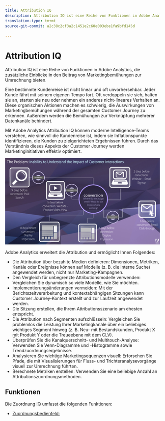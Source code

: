 ```yaml
---
title: Attribution IQ
description: Attribution IQ ist eine Reihe von Funktionen in Adobe Analytics, die zusätzliche Einblicke in den Beitrag von Marketingbemühungen zur Umrechnung bieten.
translation-type: tm+mt
source-git-commit: a2c38c2cf3a2c1451e2c60e003ebe1fa9bfd145d

---
```



# Attribution IQ

Attribution IQ ist eine Reihe von Funktionen in Adobe Analytics, die zusätzliche Einblicke in den Beitrag von Marketingbemühungen zur Umrechnung bieten.

Eine bestimmte Kundenreise ist nicht linear und oft unvorhersehbar. Jeder Kunde fährt mit seinem eigenen Tempo fort. Oft verdoppeln sie sich, halten sie an, starten sie neu oder nehmen ein anderes nicht-lineares Verhalten an. Diese organischen Aktionen machen es schwierig, die Auswirkungen von Marketingbemühungen während der gesamten Customer Journey zu erkennen. Außerdem werden die Bemühungen zur Verknüpfung mehrerer Datenkanäle behindert.

Mit Adobe Analytics Attribution IQ können moderne Intelligence-Teams verstehen, wie sinnvoll die Kundenreise ist, indem sie Inflationspunkte identifizieren, die Kunden zu zielgerichteten Ergebnissen führen. Durch das Verständnis dieses Aspekts der Customer Journey werden Marketinginitiativen effektiv optimiert.

![Namenszuordnungs-IQ-Problem](c-panels/attribution/assets/attribution_iq_problem.png)

Adobe Analytics erweitert die Attribution und ermöglicht Ihnen Folgendes:

* Die Attribution über bezahlte Medien definieren: Dimensionen, Metriken, Kanäle oder Ereignisse können auf Modelle (z. B. die interne Suche) angewendet werden, nicht nur Marketing-Kampagnen.
* Den Vergleich für unbegrenzte Attributionsmodelle verwenden: Vergleichen Sie dynamisch so viele Modelle, wie Sie möchten.
* Implementierungsänderungen vermeiden: Mit der Berichtszeitverarbeitung und kontextabhängigen Sitzungen kann Customer Journey-Kontext erstellt und zur Laufzeit angewendet werden.
* Die Sitzung erstellen, die Ihrem Attributionsszenario am ehesten entspricht.
* Die Attribution nach Segmenten aufschlüsseln: Vergleichen Sie problemlos die Leistung Ihrer Marketingkanäle über ein beliebiges wichtiges Segment hinweg (z. B. Neu- mit Bestandskunden, Produkt X mit Produkt Y oder die Treueebene mit dem CLV).
* Überprüfen Sie die Kanalquerschnitt- und Multitouch-Analyse: Verwenden Sie Venn-Diagramme und -Histogramme sowie Trendzuordnungsergebnisse.
* Analysieren Sie wichtige Marketingsequenzen visuell: Erforschen Sie Pfade, die mit Visualisierungen für Fluss- und Trichteranalysevorgänge visuell zur Umrechnung führten.
* Berechnete Metriken erstellen: Verwenden Sie eine beliebige Anzahl an Attributionszuordnungsmethoden.

## Funktionen

Die Zuordnung IQ umfasst die folgenden Funktionen:

* [Zuordnungsbedienfeld:](c-panels/attribution/attribution.md)
